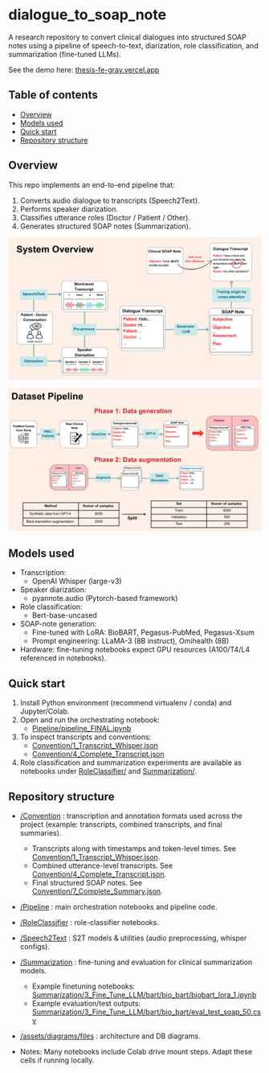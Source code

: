 # dialogue_to_soap_note

A research repository to convert clinical dialogues into structured SOAP notes using a pipeline of speech-to-text, diarization, role classification, and summarization (fine-tuned LLMs).

See the demo here: [thesis-fe-gray.vercel.app](https://thesis-fe-gray.vercel.app/)

## Table of contents
- [Overview](#overview)
- [Models used](#models-used)
- [Quick start](#quick-start)
- [Repository structure](#repository-structure)

## Overview
This repo implements an end-to-end pipeline that:
1. Converts audio dialogue to transcripts (Speech2Text).
2. Performs speaker diarization.
3. Classifies utterance roles (Doctor / Patient / Other).
4. Generates structured SOAP notes (Summarization).

![System Overview](assets/diagrams/system_overview.png)

![Dataset pipeline](assets/diagrams/data_pipeline.png)

## Models used
- Transcription:
  - OpenAI Whisper (large-v3) 
- Speaker diarization:
  - pyannote.audio (Pytorch-based framework)
- Role classification:
  - Bert-base-uncased
- SOAP-note generation:
  - Fine-tuned with LoRA: BioBART, Pegasus-PubMed, Pegasus-Xsum
  - Prompt engineering: LLaMA-3 (8B instruct),  Omihealth (8B)
- Hardware: fine-tuning notebooks expect GPU resources (A100/T4/L4 referenced in notebooks).

## Quick start
1. Install Python environment (recommend virtualenv / conda) and Jupyter/Colab.
2. Open and run the orchestrating notebook:
   - [Pipeline/pipeline_FINAL.ipynb](Pipeline/pipeline_FINAL.ipynb)
3. To inspect transcripts and conventions:
   - [Convention/1_Transcript_Whisper.json](Convention/1_Transcript_Whisper.json)
   - [Convention/4_Complete_Transcript.json](Convention/4_Complete_Transcript.json)
4. Role classification and summarization experiments are available as notebooks under [RoleClassifier/](RoleClassifier/) and [Summarization/](Summarization/).

## Repository structure
- [/Convention](Convention/) : transcription and annotation formats used across the project (example: transcripts, combined transcripts, and final summaries).
  - Transcripts along with timestamps and token-level times. See [Convention/1_Transcript_Whisper.json](Convention/1_Transcript_Whisper.json).
  - Combined utterance-level transcripts. See [Convention/4_Complete_Transcript.json](Convention/4_Complete_Transcript.json).
  - Final structured SOAP notes. See [Convention/7_Complete_Summary.json](Convention/7_Complete_Summary.json).
- [/Pipeline](Pipeline/) : main orchestration notebooks and pipeline code.
- [/RoleClassifier](RoleClassifier/) : role-classifier notebooks.
- [/Speech2Text](Speech2Text/) : S2T models & utilities (audio preprocessing, whisper configs).
- [/Summarization](Summarization/) : fine-tuning and evaluation for clinical summarization models.
  - Example finetuning notebooks: [Summarization/3_Fine_Tune_LLM/bart/bio_bart/biobart_lora_1.ipynb](Summarization/3_Fine_Tune_LLM/bart/bio_bart/biobart_lora_1.ipynb)
  - Example evaluation/test outputs: [Summarization/3_Fine_Tune_LLM/bart/bio_bart/eval_test_soap_50.csv](Summarization/3_Fine_Tune_LLM/bart/bio_bart/eval_test_soap_50.csv)

- [/assets/diagrams/files](assets/diagrams/files/) : architecture and DB diagrams.
- Notes: Many notebooks include Colab drive mount steps. Adapt these cells if running locally.
